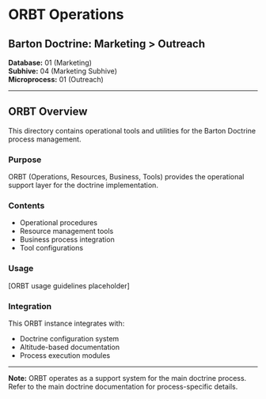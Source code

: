 # ORBT Operations

## Barton Doctrine: Marketing > Outreach

**Database:** 01 (Marketing)  
**Subhive:** 04 (Marketing Subhive)  
**Microprocess:** 01 (Outreach)

---

## ORBT Overview

This directory contains operational tools and utilities for the Barton Doctrine process management.

### Purpose

ORBT (Operations, Resources, Business, Tools) provides the operational support layer for the doctrine implementation.

### Contents

- Operational procedures
- Resource management tools
- Business process integration
- Tool configurations

### Usage

[ORBT usage guidelines placeholder]

### Integration

This ORBT instance integrates with:
- Doctrine configuration system
- Altitude-based documentation
- Process execution modules

---

**Note:** ORBT operates as a support system for the main doctrine process. Refer to the main doctrine documentation for process-specific details.
